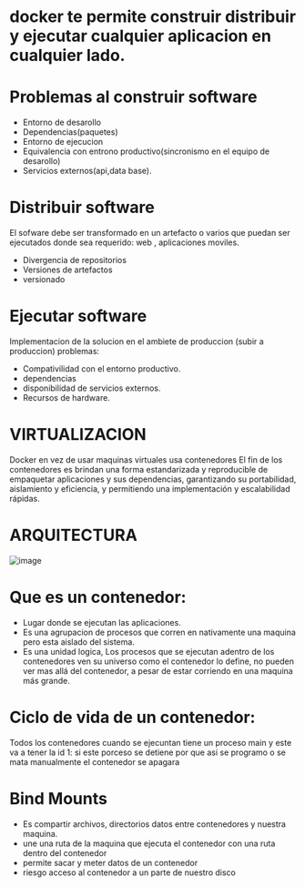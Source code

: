 # docker te permite construir distribuir y ejecutar cualquier aplicacion en cualquier lado.
# Problemas al construir software
- Entorno de desarollo 
- Dependencias(paquetes)
- Entorno de ejecucion
- Equivalencia con entrono productivo(sincronismo en el equipo de desarollo)
- Servicios externos(api,data base).
# Distribuir software
El sofware debe ser transformado en un artefacto o varios que puedan ser ejecutados donde sea requerido: web , aplicaciones moviles.
- Divergencia de repositorios
- Versiones de artefactos
- versionado
# Ejecutar software 
Implementacion de la solucion en el ambiete de produccion (subir a produccion) 
problemas:
- Compativilidad con el entorno productivo.
- dependencias
- disponibilidad de servicios externos.
- Recursos de hardware.
# VIRTUALIZACION
Docker en vez de usar maquinas virtuales usa contenedores
El fin de los contenedores es  brindan una forma estandarizada y reproducible de empaquetar aplicaciones y sus dependencias, garantizando su portabilidad, aislamiento y eficiencia, y permitiendo una implementación y escalabilidad rápidas.
# ARQUITECTURA
![image](https://github.com/molinajr11/docker/assets/105083946/dc34cbbd-0664-4a4c-9430-ef10a52b5c53)
# Que es un contenedor:
- Lugar donde se ejecutan las aplicaciones.
- Es una agrupacion de procesos que corren en nativamente una maquina pero esta aislado del sistema.
- Es una unidad logica,  Los procesos que se ejecutan adentro de los contenedores ven su universo como el contenedor lo define, no pueden ver mas allá del contenedor, a pesar de estar corriendo en una maquina más grande.
# Ciclo de vida de un contenedor:
Todos los contenedores cuando se ejecuntan tiene un proceso main y este va a tener la id 1: si este porceso se detiene por que asi se programo o se mata manualmente el contenedor se apagara 
# Bind Mounts
- Es compartir archivos, directorios datos entre contenedores y nuestra maquina.
- une una ruta de la maquina que ejecuta el contenedor con una ruta dentro del contenedor
- permite sacar y meter datos de un contenedor
- riesgo acceso al contenedor a un parte de nuestro disco 
